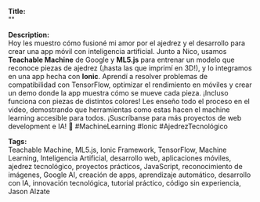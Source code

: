 **Title:**  
""  

**Description:**  
Hoy les muestro cómo fusioné mi amor por el ajedrez y el desarrollo para crear una app móvil con inteligencia artificial. Junto a Nico, usamos **Teachable Machine** de Google y **ML5.js** para entrenar un modelo que reconoce piezas de ajedrez (¡hasta las que imprimí en 3D!), y lo integramos en una app hecha con **Ionic**. Aprendí a resolver problemas de compatibilidad con TensorFlow, optimizar el rendimiento en móviles y crear un demo donde la app muestra cómo se mueve cada pieza. ¡Incluso funciona con piezas de distintos colores! Les enseño todo el proceso en el video, demostrando que herramientas como estas hacen el machine learning accesible para todos. ¡Suscríbanse para más proyectos de web development e IA! 🚀 #MachineLearning #Ionic #AjedrezTecnológico  

**Tags:**  
Teachable Machine, ML5.js, Ionic Framework, TensorFlow, Machine Learning, Inteligencia Artificial, desarrollo web, aplicaciones móviles, ajedrez tecnológico, proyectos prácticos, JavaScript, reconocimiento de imágenes, Google AI, creación de apps, aprendizaje automático, desarrollo con IA, innovación tecnológica, tutorial práctico, código sin experiencia, Jason Alzate
